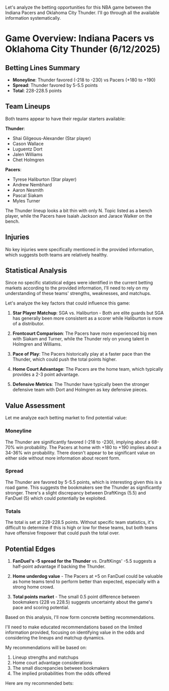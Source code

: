 Let's analyze the betting opportunities for this NBA game between the Indiana Pacers and Oklahoma City Thunder. I'll go through all the available information systematically.

# Game Overview: Indiana Pacers vs Oklahoma City Thunder (6/12/2025)

## Betting Lines Summary
- **Moneyline**: Thunder favored (-218 to -230) vs Pacers (+180 to +190)
- **Spread**: Thunder favored by 5-5.5 points
- **Total**: 228-228.5 points

## Team Lineups
Both teams appear to have their regular starters available:

**Thunder**:
- Shai Gilgeous-Alexander (Star player)
- Cason Wallace
- Luguentz Dort
- Jalen Williams
- Chet Holmgren

**Pacers**:
- Tyrese Haliburton (Star player)
- Andrew Nembhard
- Aaron Nesmith
- Pascal Siakam
- Myles Turner

The Thunder lineup looks a bit thin with only N. Topic listed as a bench player, while the Pacers have Isaiah Jackson and Jarace Walker on the bench.

## Injuries
No key injuries were specifically mentioned in the provided information, which suggests both teams are relatively healthy.

## Statistical Analysis

Since no specific statistical edges were identified in the current betting markets according to the provided information, I'll need to rely on my understanding of these teams' strengths, weaknesses, and matchups.

Let's analyze the key factors that could influence this game:

1. **Star Player Matchup**: SGA vs. Haliburton - Both are elite guards but SGA has generally been more consistent as a scorer while Haliburton is more of a distributor.

2. **Frontcourt Comparison**: The Pacers have more experienced big men with Siakam and Turner, while the Thunder rely on young talent in Holmgren and Williams.

3. **Pace of Play**: The Pacers historically play at a faster pace than the Thunder, which could push the total points higher.

4. **Home Court Advantage**: The Pacers are the home team, which typically provides a 2-3 point advantage.

5. **Defensive Metrics**: The Thunder have typically been the stronger defensive team with Dort and Holmgren as key defensive pieces.

## Value Assessment

Let me analyze each betting market to find potential value:

### Moneyline
The Thunder are significantly favored (-218 to -230), implying about a 68-70% win probability. The Pacers at home with +180 to +190 implies about a 34-36% win probability. There doesn't appear to be significant value on either side without more information about recent form.

### Spread
The Thunder are favored by 5-5.5 points, which is interesting given this is a road game. This suggests the bookmakers see the Thunder as significantly stronger. There's a slight discrepancy between DraftKings (5.5) and FanDuel (5) which could potentially be exploited.

### Totals
The total is set at 228-228.5 points. Without specific team statistics, it's difficult to determine if this is high or low for these teams, but both teams have offensive firepower that could push the total over.

## Potential Edges

1. **FanDuel's -5 spread for the Thunder** vs. DraftKings' -5.5 suggests a half-point advantage if backing the Thunder.

2. **Home underdog value** - The Pacers at +5 on FanDuel could be valuable as home teams tend to perform better than expected, especially with a strong home crowd.

3. **Total points market** - The small 0.5 point difference between bookmakers (228 vs 228.5) suggests uncertainty about the game's pace and scoring potential.

Based on this analysis, I'll now form concrete betting recommendations.

I'll need to make educated recommendations based on the limited information provided, focusing on identifying value in the odds and considering the lineups and matchup dynamics.

My recommendations will be based on:
1. Lineup strengths and matchups
2. Home court advantage considerations
3. The small discrepancies between bookmakers
4. The implied probabilities from the odds offered

Here are my recommended bets: